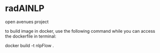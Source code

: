 # radAINLP
open avenues project

to build image in docker, use the following command while you can access the dockerfile in terminal:

docker build -t nlpFlow .
